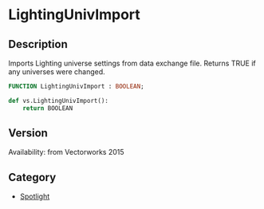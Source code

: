 # LightingUnivImport

## Description
Imports Lighting universe settings from data exchange file. Returns TRUE if any universes were changed.

```pascal
FUNCTION LightingUnivImport : BOOLEAN;
```

```python
def vs.LightingUnivImport():
    return BOOLEAN
```

## Version
Availability: from Vectorworks 2015

## Category
* [Spotlight](../Categories/Spotlight.md)
